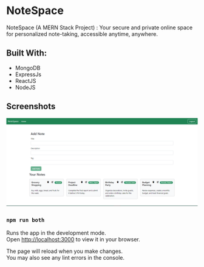 
# NoteSpace

NoteSpace (A MERN Stack Project) : Your secure and private online space for personalized note-taking, accessible anytime, anywhere.


## Built With:

- MongoDB
- ExpressJs
- ReactJS
- NodeJS

## Screenshots
<div align="center">
  <img alt="Demo" src="./Images/AddNote.PNG" />
</div>

### `npm run both`

Runs the app in the development mode.\
Open [http://localhost:3000](http://localhost:3000) to view it in your browser.

The page will reload when you make changes.\
You may also see any lint errors in the console.